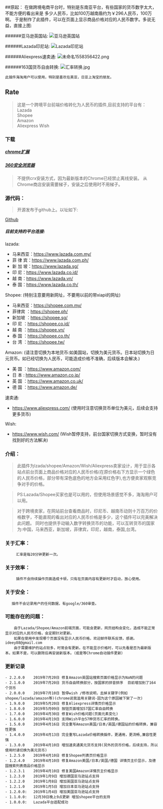 ##原起：
    在做跨境电商平台时，特别是东南亚平台，有些国家的货币数字太大，不能方便的看出来是
    多少人民币，比如100万越南盾约为￥296人民币，100万啊。
    于是制作了此插件，可以在页面上显示商品价格对应的人民币数字。多说无益，直接上图:

    

######亚马逊英国站:
![亚马逊英国站](https://i.loli.net/2019/05/20/5ce2a0c77134317620.png)

######Lazada印尼站:
![Lazada印尼站](https://i.loli.net/2019/05/20/5ce2a139de10c84000.png)

######Aliexpress速卖通:
![未命名1558356422.png](https://i.loli.net/2019/05/20/5ce2a1d457ae453174.png)

######163国货币自由转换:
![汇率转换.jpg](https://i.loli.net/2019/05/20/5ce2a2ff7fdea76635.jpg)


    此插件海淘用户可以使用，特别是喜欢在美亚，日亚上淘宝的朋友。

## Rate

> 这是一个跨境平台前端价格转化为人民币的插件,目前支持的平台有：    
Lazada    
Shopee    
Amazon   
Aliexpress 
Wish



### 下载

##### [chrome扩展](https://chrome.google.com/webstore/detail/%E6%B1%87%E7%8E%87%E8%BD%AC%E6%8D%A2/bcpgdpedphodjcjlminjbdeejccjbimp?hl=zh-CN)

##### [360安全浏览器](https://ext.se.360.cn/webstore/detail/hijccaodmbcgjodgoalekjnnnbpkpfch)

>不提供crx安装方式，因为最新版本的Chrome已经禁止离线安装。
从Chrome商店安装需要梯子，安装之后使用时不用梯子。

### 源代码：

>开源发布于github上。以址如下:

[Github](https://github.com/jy00566722/rate)

##### 目前支持的平台连接:

lazada:

- 马来西亚：https://www.lazada.com.my/
- 菲 律 宾：https://www.lazada.com.ph/
- 新 加 坡：https://www.lazada.sg/
- 印    尼：https://www.lazada.co.id/
- 越    南：https://www.lazada.vn/
- 泰    国：https://www.lazada.co.th/

Shopee:  (特别注意要用新网址，不要用以前的带xiapi的网址)
- 马来西亚：https://shopee.com.my/
- 菲律宾  ：https://shopee.ph/
- 新加坡  ：https://shopee.sg/
- 印  尼  ：https://shopee.co.id/
- 越  南  ：https://shopee.vn/
- 泰  国  ：https://shopee.co.th/
- 台  湾  ：https://shopee.tw/

Amazon:  (请注意切换为本地货币:如美国站，切换为美元货币。日本站切换为日元货币。如已经切换为人民币，可能造成价格不准确，后续版本会解决.)
- 美  国 ：https://www.amazon.com/
- 日  本 : https://www.amazon.co.jp/ 
- 英  国 ：https://www.amazon.co.uk/
- 德  国 ：https://www.amazon.de/

速卖通:
- https://www.aliexpress.com/    (使用时注意切换货币单位为美元，后续会支持更多货币)

Wish:
- https://www.wish.com/  (Wish暂停支持，前台国家切换方式变换，暂时没有找到好的方法解决)


### 介绍：

>此插件为lzada/shopee/Amazon/Wish/Aliexpress卖家设计，用于显示各站点前台页面上商品价格对应的人民币价格(在原价格右下方显示一个绿色的人民币价格，部分带有深色底色的地方会采用红色字),也方便卖家观察竞争对手的价格。

>PS:Lazada/Shopee买家也是可以用的，但使用场景感觉不多，海淘用户可以用。

>对于跨境卖家，在网站前台查看商品时，印尼币、越南币动则十万百万的价格数字，不能直观的看出对应的人民币价格是多少，这个插件可以完美解决此问题。
同时也提供手动输入数字转换货币的功能，可以互转货币的国家为:中国，马来西亚，新加坡，菲律宾，印尼，越南，泰国,台湾。

### 关于汇率：
         汇率是每20分钟更新一次。

### 关于效率：
         插件不会持续操作页面造成卡顿，只有在页面内容有更新时才启动，放心使用。

### 关于安全：
       插件不会记录用户的任何数据，有google/360审查。

### 可能存在的问题：
        由于Lazada/Shopee/Amazon前端页面，可能会更新，网页结构会变化，造成不能正常显示对应的人民币价格，会定期针对更新。
        如果在使用中发现哪个页面没有显示人民币价格，欢迎邮件联系反馈，感谢。ideey88@gmail.com
        由于需要维护的站点较多，时常会有更新。在不能显示价格时，可以先看是否为最新版本。如果不是，可以删除后再安装新版本。（或是等Chrome自动插件更新）



### 更新记录

```
- 2.2.0.0    2019年7月20日 修复Amazon英国站搜索页面价格显示为NaN的问题
- 2.1.0.0    2019年7月20日 货币自由转换部分，按国家的拼音排序  目前增加到了164个货币
- 2.0.0.0    2019年7月10日 暂停wish /修改说明，去掉关键字(例如shopee/lazada/amazon等)(chrome说我滥用关键词-因为这个原因被下架了一次)
- 1.9.0.0    2019年5月20日 修复Aliexpress详情页价格显示
- 1.8.0.0    2019年5月09日 按钮页面增加57国汇率自由转换
- 1.7.0.0    2019年4月30日 修复Wish价格问题(页面元素变化)
- 1.6.0.0    2019年4月19日 支持Wish平台57种货币汇率的转换。
- 1.5.0.0    2019年4月16日 完全重写Amazon美国/日本/英国/德国站的价格转换，兼容性更强
- 1.4.0.0    2019年4月13日 完全重写Lazada价格转换插件，更通用，更流畅,兼容性更强
- 1.3.0.0    2019年4月10日 增加速卖通美元货币支持(另外的货币价格，后续支持，所以使用时请切换为美元货币)
- 1.2.5.0    2019年4月10日 修复Shopee列表页价格显示
- 1.2.4.0    2019年4月10日 修复Amazon美国/日本/英国/德国 详情页主价显示，及德国搜索列表商品价格显示
- 1.2.3.1    2019年4月10日 修复美国Amazon详情页主价格显示
- 1.2.3.0    2019年1月9日 增加德国亚马逊站点支持
- 1.2.2.0    2019年1月8日 增加英国亚马逊站点支持
- 1.2.1.0    2019年1月5日 增加日本亚马逊站点支持
- 1.2.0.0:   2019年1月4日 增加美国亚马逊站点支持
- 1.1.0.0:   12月30日晚上9点更新 增加shopee平台的支持			
- 1.0.0.0:   Lazada平台适配成功
```

